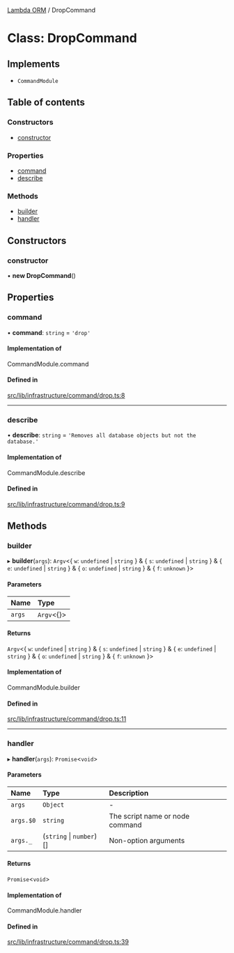 [Lambda ORM](../README.md) / DropCommand

# Class: DropCommand

## Implements

- `CommandModule`

## Table of contents

### Constructors

- [constructor](DropCommand.md#constructor)

### Properties

- [command](DropCommand.md#command)
- [describe](DropCommand.md#describe)

### Methods

- [builder](DropCommand.md#builder)
- [handler](DropCommand.md#handler)

## Constructors

### constructor

• **new DropCommand**()

## Properties

### command

• **command**: `string` = `'drop'`

#### Implementation of

CommandModule.command

#### Defined in

[src/lib/infrastructure/command/drop.ts:8](https://github.com/FlavioLionelRita/lambdaorm-cli/blob/767930c/src/lib/infrastructure/command/drop.ts#L8)

___

### describe

• **describe**: `string` = `'Removes all database objects but not the database.'`

#### Implementation of

CommandModule.describe

#### Defined in

[src/lib/infrastructure/command/drop.ts:9](https://github.com/FlavioLionelRita/lambdaorm-cli/blob/767930c/src/lib/infrastructure/command/drop.ts#L9)

## Methods

### builder

▸ **builder**(`args`): `Argv`<{ `w`: `undefined` \| `string`  } & { `s`: `undefined` \| `string`  } & { `e`: `undefined` \| `string`  } & { `o`: `undefined` \| `string`  } & { `f`: `unknown`  }\>

#### Parameters

| Name | Type |
| :------ | :------ |
| `args` | `Argv`<{}\> |

#### Returns

`Argv`<{ `w`: `undefined` \| `string`  } & { `s`: `undefined` \| `string`  } & { `e`: `undefined` \| `string`  } & { `o`: `undefined` \| `string`  } & { `f`: `unknown`  }\>

#### Implementation of

CommandModule.builder

#### Defined in

[src/lib/infrastructure/command/drop.ts:11](https://github.com/FlavioLionelRita/lambdaorm-cli/blob/767930c/src/lib/infrastructure/command/drop.ts#L11)

___

### handler

▸ **handler**(`args`): `Promise`<`void`\>

#### Parameters

| Name | Type | Description |
| :------ | :------ | :------ |
| `args` | `Object` | - |
| `args.$0` | `string` | The script name or node command |
| `args._` | (`string` \| `number`)[] | Non-option arguments |

#### Returns

`Promise`<`void`\>

#### Implementation of

CommandModule.handler

#### Defined in

[src/lib/infrastructure/command/drop.ts:39](https://github.com/FlavioLionelRita/lambdaorm-cli/blob/767930c/src/lib/infrastructure/command/drop.ts#L39)
